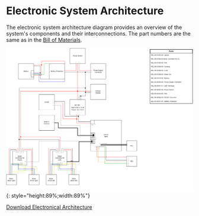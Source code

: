# Electronic System Architecture

The electronic system architecture diagram provides an overview of the system's components and their interconnections. The part numbers are the same as in the [Bill of Materials](bill_of_materials.md).


![Electronical architecture](helmoro_electronical_architecture.drawio.png){: style="height:89%;width:89%"}

[Download Electronical Architecture](Helmoro_Electronical_Architecture.pdf)
